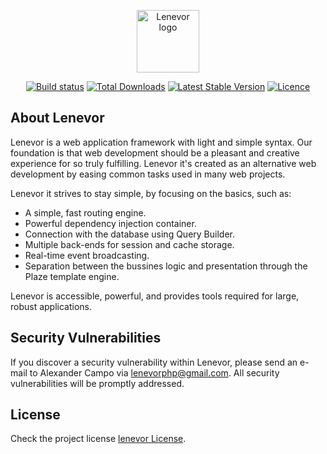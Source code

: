 <p align="center"><a href="https://lenevor.com" target="_blank"><img src="https://avatars2.githubusercontent.com/u/50193329?s=200&v=4" title="Lenevor logo" height="100" width="100"></a></p>

<p align="center">
    <a href="https://github.com/lenevor/lenevor/actions"><img src="https://github.com/lenevor/lenevor/workflows/tests/badge.svg" title="Build status"></a>
    <a href="https://packagist.org/packages/lenevor/lenevor"><img src="https://img.shields.io/packagist/dt/lenevor/lenevor?color=gr" title="Total Downloads"></a>
    <a href="https://packagist.org/packages/lenevor/lenevor"><img src="https://img.shields.io/github/v/tag/lenevor/lenevor?label=release" title="Latest Stable Version"></a>
    <a href="https://packagist.org/packages/lenevor/lenevor"><img src="https://img.shields.io/packagist/l/lenevor/lenevor" title="Licence"></a>
</p>

## About Lenevor

Lenevor is a web application framework with light and simple syntax. Our foundation is that web development should be a pleasant and creative experience for so truly fulfilling. Lenevor it's created as an alternative web development by easing common tasks used in many web projects. 

Lenevor it strives to stay simple, by focusing on the basics, such as:

- A simple, fast routing engine.
- Powerful dependency injection container.
- Connection with the database using Query Builder.
- Multiple back-ends for session and cache storage.
- Real-time event broadcasting.
- Separation between the bussines logic and presentation through the Plaze template engine.

Lenevor is accessible, powerful, and provides tools required for large, robust applications.

## Security Vulnerabilities

If you discover a security vulnerability within Lenevor, please send an e-mail to Alexander Campo via [lenevorphp@gmail.com](mailto:lenevorphp@gmail.com). All security vulnerabilities will be promptly addressed.

## License

Check the project license [lenevor License](https://opensource.org/licenses/BSD-3-Clause).
